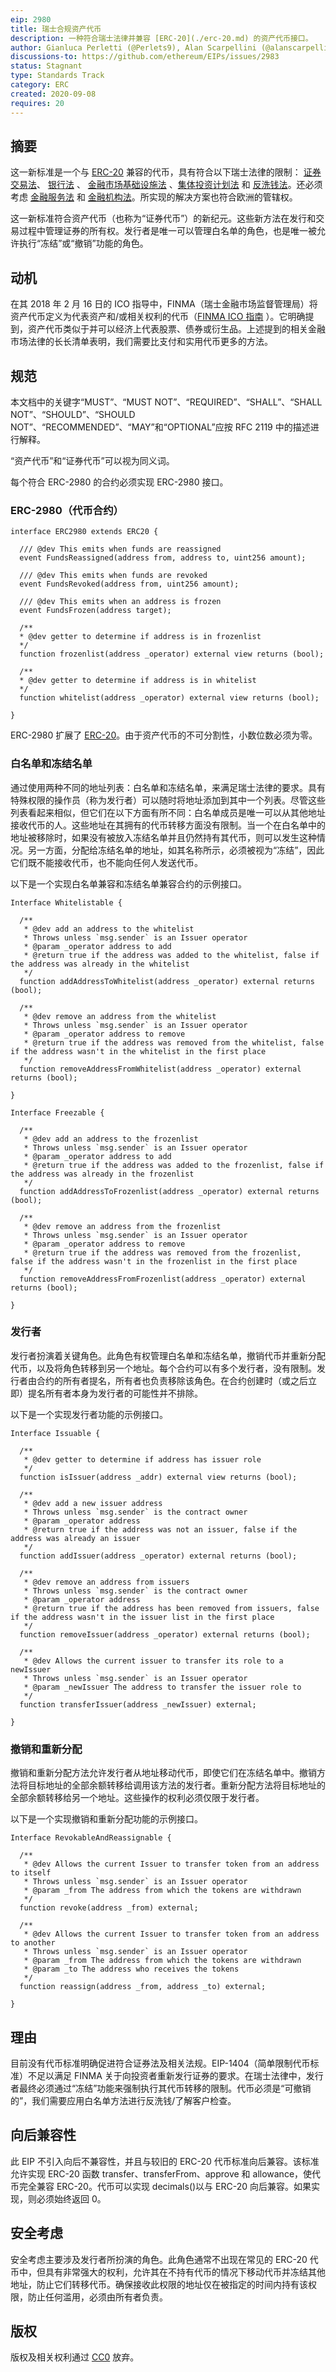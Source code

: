 ```yaml
---
eip: 2980
title: 瑞士合规资产代币
description: 一种符合瑞士法律并兼容 [ERC-20](./erc-20.md) 的资产代币接口。
author: Gianluca Perletti (@Perlets9), Alan Scarpellini (@alanscarpellini), Roberto Gorini (@robertogorini), Manuel Olivi (@manvel79)
discussions-to: https://github.com/ethereum/EIPs/issues/2983
status: Stagnant
type: Standards Track
category: ERC
created: 2020-09-08
requires: 20
---
```


## 摘要

这一新标准是一个与 [ERC-20](./erc-20.md) 兼容的代币，具有符合以下瑞士法律的限制： [证券交易法](../assets/eip-2980/Swiss-Confederation-SESTA.pdf)、 [银行法](../assets/eip-2980/Swiss-Confederation-BA.pdf) 、 [金融市场基础设施法](../assets/eip-2980/Swiss-Confederation-FMIA.pdf) 、[集体投资计划法](../assets/eip-2980/Swiss-Confederation-CISA.pdf) 和 [反洗钱法](../assets/eip-2980/Swiss-Confederation-AMLA.pdf)。还必须考虑 [金融服务法](../assets/eip-2980/Swiss-Confederation-FINSA.pdf) 和 [金融机构法](../assets/eip-2980/Swiss-Confederation-FINIA.pdf)。所实现的解决方案也符合欧洲的管辖权。

这一新标准符合资产代币（也称为“证券代币”）的新纪元。这些新方法在发行和交易过程中管理证券的所有权。发行者是唯一可以管理白名单的角色，也是唯一被允许执行“冻结”或“撤销”功能的角色。

## 动机

在其 2018 年 2 月 16 日的 ICO 指导中，FINMA（瑞士金融市场监督管理局）将资产代币定义为代表资产和/或相关权利的代币（[FINMA ICO 指南](../assets/eip-2980/Finma-ICO-Guidelines.pdf) ）。它明确提到，资产代币类似于并可以经济上代表股票、债券或衍生品。上述提到的相关金融市场法律的长长清单表明，我们需要比支付和实用代币更多的方法。

## 规范

本文档中的关键字“MUST”、“MUST NOT”、“REQUIRED”、“SHALL”、“SHALL NOT”、“SHOULD”、“SHOULD NOT”、“RECOMMENDED”、“MAY”和“OPTIONAL”应按 RFC 2119 中的描述进行解释。

“资产代币”和“证券代币”可以视为同义词。

每个符合 ERC-2980 的合约必须实现 ERC-2980 接口。

### ERC-2980（代币合约）

``` solidity
interface ERC2980 extends ERC20 {
  
  /// @dev This emits when funds are reassigned
  event FundsReassigned(address from, address to, uint256 amount);

  /// @dev This emits when funds are revoked
  event FundsRevoked(address from, uint256 amount);

  /// @dev This emits when an address is frozen
  event FundsFrozen(address target);

  /**
  * @dev getter to determine if address is in frozenlist
  */
  function frozenlist(address _operator) external view returns (bool);

  /**
  * @dev getter to determine if address is in whitelist
  */
  function whitelist(address _operator) external view returns (bool);

}
```

ERC-2980 扩展了 [ERC-20](./erc-20.md)。由于资产代币的不可分割性，小数位数必须为零。

### 白名单和冻结名单

通过使用两种不同的地址列表：白名单和冻结名单，来满足瑞士法律的要求。具有特殊权限的操作员（称为发行者）可以随时将地址添加到其中一个列表。尽管这些列表看起来相似，但它们在以下方面有所不同：白名单成员是唯一可以从其他地址接收代币的人。这些地址在其拥有的代币转移方面没有限制。当一个在白名单中的地址被移除时，如果没有被放入冻结名单并且仍然持有其代币，则可以发生这种情况。另一方面，分配给冻结名单的地址，如其名称所示，必须被视为“冻结”，因此它们既不能接收代币，也不能向任何人发送代币。

以下是一个实现白名单兼容和冻结名单兼容合约的示例接口。

``` solidity
Interface Whitelistable {

  /**
   * @dev add an address to the whitelist
   * Throws unless `msg.sender` is an Issuer operator
   * @param _operator address to add
   * @return true if the address was added to the whitelist, false if the address was already in the whitelist
   */
  function addAddressToWhitelist(address _operator) external returns (bool);

  /**
   * @dev remove an address from the whitelist
   * Throws unless `msg.sender` is an Issuer operator
   * @param _operator address to remove
   * @return true if the address was removed from the whitelist, false if the address wasn't in the whitelist in the first place
   */
  function removeAddressFromWhitelist(address _operator) external returns (bool);

}

Interface Freezable {

  /**
   * @dev add an address to the frozenlist
   * Throws unless `msg.sender` is an Issuer operator
   * @param _operator address to add
   * @return true if the address was added to the frozenlist, false if the address was already in the frozenlist
   */
  function addAddressToFrozenlist(address _operator) external returns (bool);

  /**
   * @dev remove an address from the frozenlist
   * Throws unless `msg.sender` is an Issuer operator
   * @param _operator address to remove
   * @return true if the address was removed from the frozenlist, false if the address wasn't in the frozenlist in the first place
   */
  function removeAddressFromFrozenlist(address _operator) external returns (bool);

}
```

### 发行者

发行者扮演着关键角色。此角色有权管理白名单和冻结名单，撤销代币并重新分配代币，以及将角色转移到另一个地址。每个合约可以有多个发行者，没有限制。发行者由合约的所有者提名，所有者也负责移除该角色。在合约创建时（或之后立即）提名所有者本身为发行者的可能性并不排除。

以下是一个实现发行者功能的示例接口。

``` solidity
Interface Issuable {

  /**
   * @dev getter to determine if address has issuer role
   */
  function isIssuer(address _addr) external view returns (bool);

  /**
   * @dev add a new issuer address
   * Throws unless `msg.sender` is the contract owner
   * @param _operator address
   * @return true if the address was not an issuer, false if the address was already an issuer
   */
  function addIssuer(address _operator) external returns (bool);

  /**
   * @dev remove an address from issuers
   * Throws unless `msg.sender` is the contract owner
   * @param _operator address
   * @return true if the address has been removed from issuers, false if the address wasn't in the issuer list in the first place
   */
  function removeIssuer(address _operator) external returns (bool);

  /**
   * @dev Allows the current issuer to transfer its role to a newIssuer
   * Throws unless `msg.sender` is an Issuer operator
   * @param _newIssuer The address to transfer the issuer role to
   */
  function transferIssuer(address _newIssuer) external;

}
```

### 撤销和重新分配

撤销和重新分配方法允许发行者从地址移动代币，即使它们在冻结名单中。撤销方法将目标地址的全部余额转移给调用该方法的发行者。重新分配方法将目标地址的全部余额转移给另一个地址。这些操作的权利必须仅限于发行者。

以下是一个实现撤销和重新分配功能的示例接口。

``` solidity
Interface RevokableAndReassignable {

  /**
   * @dev Allows the current Issuer to transfer token from an address to itself
   * Throws unless `msg.sender` is an Issuer operator
   * @param _from The address from which the tokens are withdrawn
   */
  function revoke(address _from) external;

  /**
   * @dev Allows the current Issuer to transfer token from an address to another
   * Throws unless `msg.sender` is an Issuer operator
   * @param _from The address from which the tokens are withdrawn
   * @param _to The address who receives the tokens
   */
  function reassign(address _from, address _to) external;

}
```

## 理由

目前没有代币标准明确促进符合证券法及相关法规。EIP-1404（简单限制代币标准）不足以满足 FINMA 关于向投资者重新发行证券的要求。在瑞士法律中，发行者最终必须通过“冻结”功能来强制执行其代币转移的限制。代币必须是“可撤销的”，我们需要应用白名单方法进行反洗钱/了解客户检查。

## 向后兼容性

此 EIP 不引入向后不兼容性，并且与较旧的 ERC-20 代币标准向后兼容。该标准允许实现 ERC-20 函数 transfer、transferFrom、approve 和 allowance，使代币完全兼容 ERC-20。代币可以实现 decimals()以与 ERC-20 向后兼容。如果实现，则必须始终返回 0。

## 安全考虑

安全考虑主要涉及发行者所扮演的角色。此角色通常不出现在常见的 ERC-20 代币中，但具有非常强大的权利，允许其在不持有代币的情况下移动代币并冻结其他地址，防止它们转移代币。确保接收此权限的地址仅在被指定的时间内持有该权限，防止任何滥用，必须由所有者负责。

## 版权

版权及相关权利通过 [CC0](../LICENSE.md) 放弃。